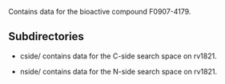 Contains data for the bioactive compound F0907-4179.

## Subdirectories

- cside/ contains data for the C-side search space on rv1821.

- nside/ contains data for the N-side search space on rv1821.

